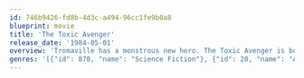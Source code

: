 ```yaml
---
id: 746b9426-fd8b-4d3c-a494-96cc1fe9b0a8
blueprint: movie
title: 'The Toxic Avenger'
release_date: '1984-05-01'
overview: 'Tromaville has a monstrous new hero. The Toxic Avenger is born when mop boy Melvin Junko falls into a vat of toxic waste. Now evildoers will have a lot to lose.'
genres: '[{"id": 878, "name": "Science Fiction"}, {"id": 28, "name": "Action"}, {"id": 35, "name": "Comedy"}, {"id": 27, "name": "Horror"}]'
---
```

